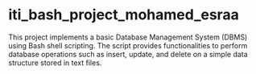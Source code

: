 # iti_bash_project_mohamed_esraa
This project implements a basic Database Management System (DBMS) using Bash shell scripting. The script provides functionalities to perform database operations such as insert, update, and delete on a simple data structure stored in text files. 

